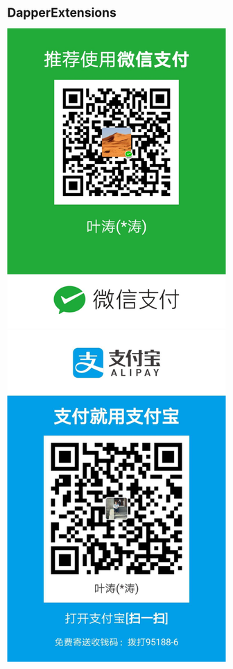 # DapperExtensions
![Image](https://github.com/znyet/img/blob/master/wx.jpg?raw=true)
![Image](https://github.com/znyet/img/blob/master/zfb.jpg?raw=true)
